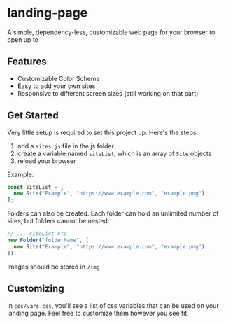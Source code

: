 # landing-page

A simple, dependency-less, customizable web page for your browser to open up to

## Features

- Customizable Color Scheme
- Easy to add your own sites
- Responsive to different screen sizes (still working on that part)

## Get Started

Very little setup is required to set this project up. Here's the steps:

1. add a `sites.js` file in the js folder
2. create a variable named `siteList`, which is an array of `Site` objects
3. reload your browser

Example:

```js
const siteList = [
  new Site("Example", "https://www.example.com", "example.png"),
];
```

Folders can also be created. Each folder can hold an unlimited number of sites,
but folders cannot be nested:

```js
// ... siteList etc
new Folder("folderName", [
  new Site("Example", "https://www.example.com", "example.png"),
]);
```

Images should be stored in `/img`

## Customizing

in `css/vars.css`, you'll see a list of css variables that can be used on your
landing page. Feel free to customize them however you see fit.
